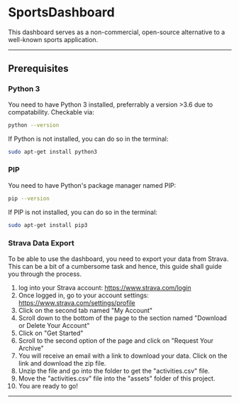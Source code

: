 # SportsDashboard
This dashboard serves as a non-commercial, open-source alternative to a well-known sports application.

---

## Prerequisites 

### Python 3 
You need to have Python 3 installed, preferrably a version >3.6 due to compatability.
Checkable via:
```bash
python --version
```
If Python is not installed, you can do so in the terminal:
```bash
sudo apt-get install python3
```

### PIP 
You need to have Python's package manager named PIP:
```bash
pip --version
```
If PIP is not installed, you can do so in the terminal:
```bash
sudo apt-get install pip3
```

### Strava Data Export 
To be able to use the dashboard, you need to export your data from Strava. 
This can be a bit of a cumbersome task and hence, this guide shall guide you through the process. 

1. log into your Strava account: https://www.strava.com/login
2. Once logged in, go to your account settings: https://www.strava.com/settings/profile
3. Click on the second tab named "My Account"
4. Scroll down to the bottom of the page to the section named "Download or Delete Your Account"
5. Click on "Get Started"
6. Scroll to the second option of the page and click on "Request Your Archive"
7. You will receive an email with a link to download your data. Click on the link and download the zip file.
8. Unzip the file and go into the folder to get the "activities.csv" file.
9. Move the "activities.csv" file into the "assets" folder of this project.
10. You are ready to go!

---
